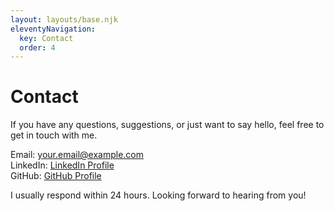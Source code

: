 ```yaml
---
layout: layouts/base.njk
eleventyNavigation:
  key: Contact
  order: 4
---
```

<h1 class="title">Contact</h1>

<p class="intro-text">
    If you have any questions, suggestions, or just want to say hello, feel free to get in touch with me.
</p>

<div class="contact-info">
    Email: <a class="contact-link" href="mailto:your.email@example.com">your.email@example.com</a><br>
    LinkedIn: <a class="contact-link" href="https://www.linkedin.com/in/trubnikovaanna/" target="_blank">LinkedIn Profile</a><br>
    GitHub: <a class="contact-link" href="https://github.com/trubo4ka911" target="_blank">GitHub Profile</a>
</div>

<p class="response-time">
    I usually respond within 24 hours. Looking forward to hearing from you!
</p>
